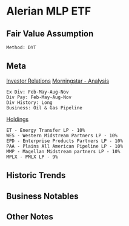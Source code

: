 # Alerian MLP ETF 
## Fair Value Assumption

```
Method: DYT
```


## Meta
[Investor Relations](https://www.alpsfunds.com/products/etf/AMLP)
[Morningstar - Analysis](https://www.morningstar.com/etfs/arcx/amlp/analysiss)

~~~
Ex Div: Feb-May-Aug-Nov
Div Pay: Feb-May-Aug-Nov
Div History: Long
Business: Oil & Gas Pipeline
~~~

[Holdings](https://www.alpsfunds.com/products/etf/AMLP)
~~~
ET - Energy Transfer LP - 10%
WES - Western Midstream Partners LP - 10%
EPD - Enterprise Products Partners LP - 10%
PAA - Plains All American Pipeline LP - 10% 
MMP - Magellan Midstream partners LP - 10%
MPLX - PMLX LP - 9%
~~~
## Historic Trends


## Business Notables


## Other Notes

